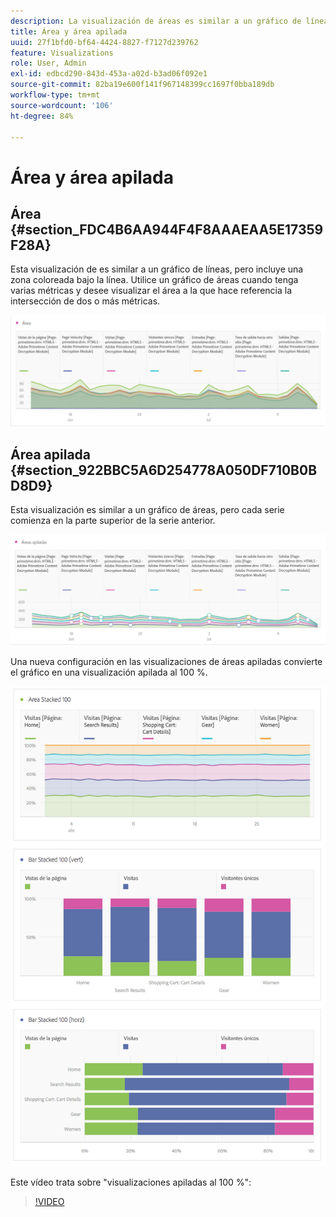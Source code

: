 ```yaml
---
description: La visualización de áreas es similar a un gráfico de líneas, pero incluye una zona coloreada bajo la línea.
title: Área y área apilada
uuid: 27f1bfd0-bf64-4424-8827-f7127d239762
feature: Visualizations
role: User, Admin
exl-id: edbcd290-843d-453a-a02d-b3ad06f092e1
source-git-commit: 82ba19e600f141f967148399cc1697f0bba189db
workflow-type: tm+mt
source-wordcount: '106'
ht-degree: 84%

---
```


# Área y área apilada

## Área {#section_FDC4B6AA944F4F8AAAEAA5E17359F28A}

Esta visualización de es similar a un gráfico de líneas, pero incluye una zona coloreada bajo la línea. Utilice un gráfico de áreas cuando tenga varias métricas y desee visualizar el área a la que hace referencia la intersección de dos o más métricas.

![](assets/area.png)

## Área apilada {#section_922BBC5A6D254778A050DF710B0BD8D9}

Esta visualización es similar a un gráfico de áreas, pero cada serie comienza en la parte superior de la serie anterior.

![](assets/area-stacked.png)

Una nueva configuración en las visualizaciones de áreas apiladas convierte el gráfico en una visualización apilada al 100 %.

![](assets/areastacked100.png)

Este vídeo trata sobre &quot;visualizaciones apiladas al 100 %&quot;:

>[!VIDEO](https://video.tv.adobe.com/v/23131/?quality=12)
